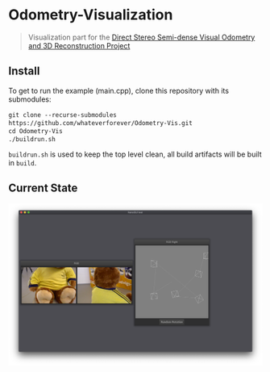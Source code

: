 # Odometry-Visualization

> Visualization part for the [Direct Stereo Semi-dense Visual Odometry and 3D Reconstruction Project](https://github.com/WangYuTum/odometry)

## Install

To get to run the example (main.cpp), clone this repository with its submodules:

    git clone --recurse-submodules https://github.com/whateverforever/Odometry-Vis.git
    cd Odometry-Vis
    ./buildrun.sh

`buildrun.sh` is used to keep the top level clean, all build artifacts will be built in `build`.

## Current State

![Latest screenshot](docs/latest.png)
